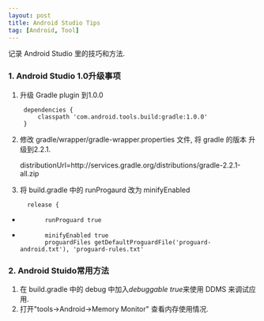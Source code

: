 ```yaml
---
layout: post
title: Android Studio Tips
tag: [Android, Tool]
---
```


记录 Android Studio 里的技巧和方法.

### 1. Android Studio 1.0升级事项

1. 升级 Gradle plugin 到1.0.0

		dependencies {
			classpath 'com.android.tools.build:gradle:1.0.0'
		}

2. 修改 gradle/wrapper/gradle-wrapper.properties 文件, 将 gradle 的版本
升级到2.2.1.
	
	distributionUrl=http\://services.gradle.org/distributions/gradle-2.2.1-all.zip
	
3. 将 build.gradle 中的 runProgaurd 改为 minifyEnabled

         release {
-            runProguard true
+            minifyEnabled true
			 proguardFiles getDefaultProguardFile('proguard-android.txt'), 'proguard-rules.txt'

### 2. Android Stuido常用方法

1. 在 build.gradle 中的 debug 中加入*debuggable true*来使用 DDMS 来调试应用.
2. 打开"tools->Android->Memory Monitor" 查看内存使用情况.


